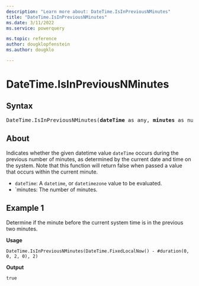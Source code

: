```yaml
---
description: "Learn more about: DateTime.IsInPreviousNMinutes"
title: "DateTime.IsInPreviousNMinutes"
ms.date: 3/11/2022
ms.service: powerquery

ms.topic: reference
author: dougklopfenstein
ms.author: dougklo

---
```

# DateTime.IsInPreviousNMinutes

## Syntax

<pre>
DateTime.IsInPreviousNMinutes(<b>dateTime</b> as any, <b>minutes</b> as number) as nullable logical
</pre>

## About

Indicates whether the given datetime value `dateTime` occurs during the previous number of minutes, as determined by the current date and time on the system. Note that this function will return false when passed a value that occurs within the current minute.

* `dateTime`: A `datetime`, or `datetimezone` value to be evaluated.
* `minutes: The number of minutes.

## Example 1

Determine if the minute before the current system time is in the previous two minutes.

**Usage**

```powerquery-m
DateTime.IsInPreviousNMinutes(DateTime.FixedLocalNow() - #duration(0, 0, 2, 0), 2)
```

**Output**

`true`
